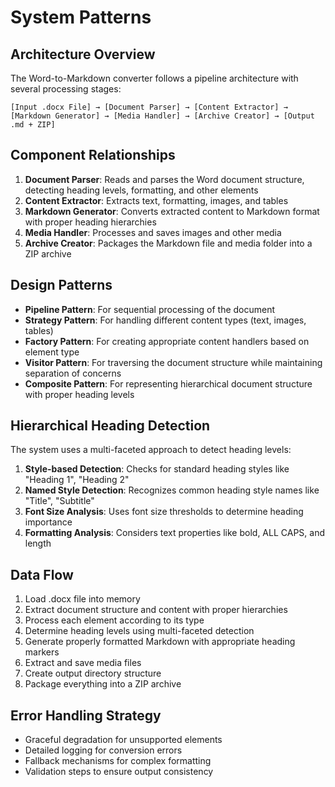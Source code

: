 # System Patterns

## Architecture Overview
The Word-to-Markdown converter follows a pipeline architecture with several processing stages:

```
[Input .docx File] → [Document Parser] → [Content Extractor] → [Markdown Generator] → [Media Handler] → [Archive Creator] → [Output .md + ZIP]
```

## Component Relationships
1. **Document Parser**: Reads and parses the Word document structure, detecting heading levels, formatting, and other elements
2. **Content Extractor**: Extracts text, formatting, images, and tables
3. **Markdown Generator**: Converts extracted content to Markdown format with proper heading hierarchies
4. **Media Handler**: Processes and saves images and other media
5. **Archive Creator**: Packages the Markdown file and media folder into a ZIP archive

## Design Patterns
- **Pipeline Pattern**: For sequential processing of the document
- **Strategy Pattern**: For handling different content types (text, images, tables)
- **Factory Pattern**: For creating appropriate content handlers based on element type
- **Visitor Pattern**: For traversing the document structure while maintaining separation of concerns
- **Composite Pattern**: For representing hierarchical document structure with proper heading levels

## Hierarchical Heading Detection
The system uses a multi-faceted approach to detect heading levels:
1. **Style-based Detection**: Checks for standard heading styles like "Heading 1", "Heading 2"
2. **Named Style Detection**: Recognizes common heading style names like "Title", "Subtitle"
3. **Font Size Analysis**: Uses font size thresholds to determine heading importance
4. **Formatting Analysis**: Considers text properties like bold, ALL CAPS, and length

## Data Flow
1. Load .docx file into memory
2. Extract document structure and content with proper hierarchies
3. Process each element according to its type
4. Determine heading levels using multi-faceted detection
5. Generate properly formatted Markdown with appropriate heading markers
6. Extract and save media files
7. Create output directory structure
8. Package everything into a ZIP archive

## Error Handling Strategy
- Graceful degradation for unsupported elements
- Detailed logging for conversion errors
- Fallback mechanisms for complex formatting
- Validation steps to ensure output consistency 